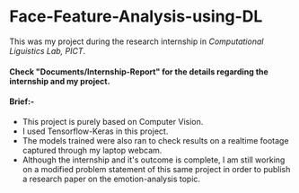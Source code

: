 # Face-Feature-Analysis-using-DL
This was my project during the research internship in <i>Computational Liguistics Lab, PICT</i>.

#### Check "Documents/Internship-Report" for the details regarding the internship and my project.

#### Brief:-
* This project is purely based on Computer Vision.
* I used Tensorflow-Keras in this project.
* The models trained were also ran to check results on a realtime footage captured through my laptop webcam.
* Although the internship and it's outcome is complete, I am still working on a modified problem statement of this same project in order to publish a research paper on the emotion-analysis topic.
